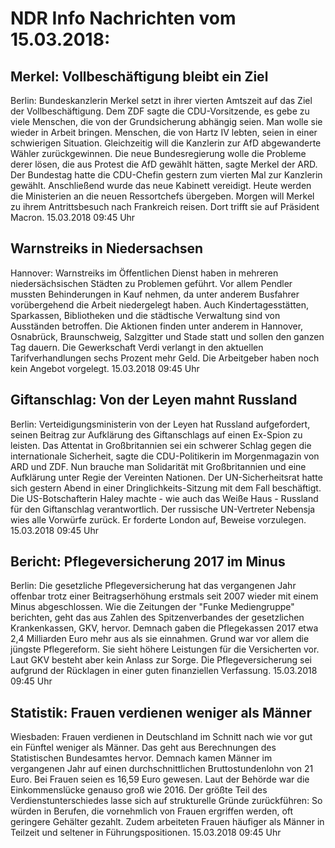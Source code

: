 # NDR Info Nachrichten vom 15.03.2018:


## Merkel: Vollbeschäftigung bleibt ein Ziel
Berlin:    Bundeskanzlerin Merkel setzt in ihrer vierten Amtszeit auf das Ziel der Vollbeschäftigung. Dem ZDF sagte die CDU-Vorsitzende, es gebe zu viele Menschen, die von der Grundsicherung abhängig seien. Man wolle sie wieder in Arbeit bringen. Menschen, die von Hartz IV lebten, seien in einer schwierigen Situation. Gleichzeitig will die Kanzlerin zur AfD abgewanderte Wähler zurückgewinnen. Die neue Bundesregierung wolle die Probleme derer lösen, die aus Protest die AfD gewählt hätten, sagte Merkel der ARD. Der Bundestag hatte die CDU-Chefin gestern zum vierten Mal zur Kanzlerin gewählt. Anschließend wurde das neue Kabinett vereidigt. Heute werden die Ministerien an die neuen Ressortchefs übergeben. Morgen will Merkel zu ihrem Antrittsbesuch nach Frankreich reisen. Dort trifft sie auf Präsident Macron. 15.03.2018 09:45 Uhr 

## Warnstreiks in Niedersachsen
Hannover:		Warnstreiks im Öffentlichen Dienst haben in mehreren niedersächsischen Städten zu Problemen geführt. Vor allem Pendler mussten Behinderungen in Kauf nehmen, da unter anderem Busfahrer vorübergehend die Arbeit niedergelegt haben. Auch Kindertagesstätten, Sparkassen, Bibliotheken und die städtische Verwaltung sind von Ausständen betroffen. Die Aktionen finden unter anderem in Hannover, Osnabrück, Braunschweig, Salzgitter und Stade statt und sollen den ganzen Tag dauern. Die Gewerkschaft Verdi verlangt in den aktuellen Tarifverhandlungen sechs Prozent mehr Geld. Die Arbeitgeber haben noch kein Angebot vorgelegt. 15.03.2018 09:45 Uhr 

## Giftanschlag: Von der Leyen mahnt Russland
Berlin:    Verteidigungsministerin von der Leyen hat Russland aufgefordert, seinen Beitrag zur Aufklärung des Giftanschlags auf einen Ex-Spion zu leisten. Das Attentat in Großbritannien sei ein schwerer Schlag gegen die internationale Sicherheit, sagte die CDU-Politikerin im Morgenmagazin von ARD und ZDF. Nun brauche man Solidarität mit Großbritannien und eine Aufklärung unter Regie der Vereinten Nationen. Der UN-Sicherheitsrat hatte sich gestern Abend in einer Dringlichkeits-Sitzung mit dem Fall beschäftigt. Die US-Botschafterin Haley machte - wie auch das Weiße Haus - Russland für den Giftanschlag verantwortlich. Der russische UN-Vertreter Nebensja wies alle Vorwürfe zurück. Er forderte London auf, Beweise vorzulegen. 15.03.2018 09:45 Uhr 

## Bericht: Pflegeversicherung 2017 im Minus
Berlin: Die gesetzliche Pflegeversicherung hat das vergangenen Jahr offenbar trotz einer Beitragserhöhung erstmals seit 2007 wieder mit einem Minus abgeschlossen. Wie die Zeitungen der "Funke Mediengruppe" berichten, geht das aus Zahlen des Spitzenverbandes der gesetzlichen Krankenkassen, GKV, hervor. Demnach gaben die Pflegekassen 2017 etwa 2,4 Milliarden Euro mehr aus als sie einnahmen. Grund war vor allem die jüngste Pflegereform. Sie sieht höhere Leistungen für die Versicherten vor. Laut GKV besteht aber kein Anlass zur Sorge. Die Pflegeversicherung sei aufgrund der Rücklagen in einer guten finanziellen Verfassung. 15.03.2018 09:45 Uhr 

## Statistik: Frauen verdienen weniger als Männer
Wiesbaden:    Frauen verdienen in Deutschland im Schnitt nach wie vor gut ein Fünftel weniger als Männer. Das geht aus Berechnungen des Statistischen Bundesamtes hervor. Demnach kamen Männer im vergangenen Jahr auf einen durchschnittlichen Bruttostundenlohn von 21 Euro. Bei Frauen seien es 16,59 Euro gewesen. Laut der Behörde war die Einkommenslücke genauso groß wie 2016. Der größte Teil des Verdienstunterschiedes lasse sich auf strukturelle Gründe zurückführen: So würden in Berufen, die vornehmlich von Frauen ergriffen werden, oft geringere Gehälter gezahlt. Zudem arbeiteten Frauen häufiger als Männer in Teilzeit und seltener in Führungspositionen. 15.03.2018 09:45 Uhr 

